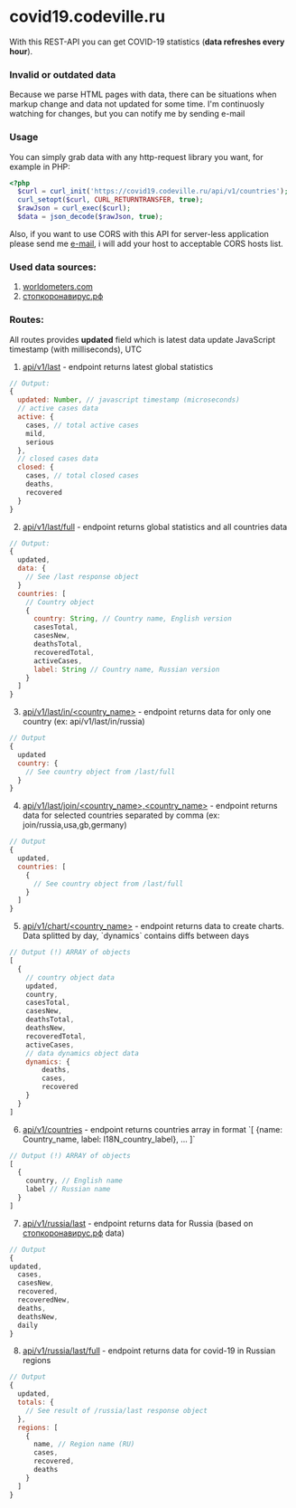 # covid19.codeville.ru

With this REST-API you can get COVID-19 statistics (**data refreshes every hour**).

### Invalid or outdated data

Because we parse HTML pages with data, there can be situations when markup change and data not updated for some time. I'm continuosly watching for changes, but you can notify me by sending e-mail

### Usage

You can simply grab data with any http-request library you want, for example in PHP:

```php
<?php
  $curl = curl_init('https://covid19.codeville.ru/api/v1/countries');
  curl_setopt($curl, CURL_RETURNTRANSFER, true);
  $rawJson = curl_exec($curl);
  $data = json_decode($rawJson, true);
```

Also, if you want to use CORS with this API for server-less application please send me [e-mail](mailto:aloha@codeville.ru), i will add your host to acceptable CORS hosts list.

### Used data sources:

1. [worldometers.com](https://www.worldometers.info/coronavirus/)
1. [стопкоронавирус.рф](https://xn--80aesfpebagmfblc0a.xn--p1ai/)

### Routes:

All routes provides **updated** field which is latest data update JavaScript timestamp (with milliseconds), UTC

1. [api/v1/last](/api/v1/last) - endpoint returns latest global statistics
  ```javascript
  // Output:
  {
    updated: Number, // javascript timestamp (microseconds)
    // active cases data
    active: {
      cases, // total active cases
      mild,
      serious
    },
    // closed cases data
    closed: {
      cases, // total closed cases
      deaths,
      recovered
    }
  }
  ```

2. [api/v1/last/full](/api/v1/last/full) - endpoint returns global statistics and all countries data

  ```javascript
  // Output:
  {
    updated,
    data: {
      // See /last response object
    }
    countries: [
      // Country object
      {
        country: String, // Country name, English version
        casesTotal,
        casesNew,
        deathsTotal,
        recoveredTotal,
        activeCases,
        label: String // Country name, Russian version
      }
    ]
  }
  ```

3. [api/v1/last/in/<country_name>](/api/v1/last/in/russia) - endpoint returns data for only one country (ex: api/v1/last/in/russia)

  ```javascript
  // Output
  {
    updated
    country: {
      // See country object from /last/full
    }
  }
  ```

4. [api/v1/last/join/<country_name>,<country_name>](/api/v1/last/join/russia,usa) - endpoint returns data for selected countries separated by comma (ex: join/russia,usa,gb,germany)

  ```javascript
  // Output
  {
    updated,
    countries: [
      {
        // See country object from /last/full
      }
    ]
  }
  ```

5. [api/v1/chart/<country_name>](/api/v1/chart/russia) - endpoint returns data to create charts. Data splitted by day, \`dynamics\` contains diffs between days

  ```javascript
  // Output (!) ARRAY of objects
  [
    {
      // country object data
      updated,
      country,
      casesTotal,
      casesNew,
      deathsTotal,
      deathsNew,
      recoveredTotal,
      activeCases,
      // data dynamics object data
      dynamics: {
          deaths,
          cases,
          recovered
      }
    }
  ]
  ```

6. [api/v1/countries](/api/v1/countries) - endpoint returns countries array in format \`[ {name: Country_name, label: I18N_country_label}, ... ]\`

  ```javascript
  // Output (!) ARRAY of objects
  [
    {
      country, // English name
      label // Russian name
    }
  ]
  ```

7. [api/v1/russia/last](/api/v1/russia/last) - endpoint returns data for Russia (based on [стопкоронавирус.рф](https://xn--80aesfpebagmfblc0a.xn--p1ai/) data)

  ```javascript
  // Output
  {
  updated,
    cases,
    casesNew,
    recovered,
    recoveredNew,
    deaths,
    deathsNew,
    daily
  }
  ```

8. [api/v1/russia/last/full](/api/v1/russia/last/full) - endpoint returns data for covid-19 in Russian regions

  ```javascript
  // Output
  {
    updated,
    totals: {
      // See result of /russia/last response object
    },
    regions: [
      {
        name, // Region name (RU)
        cases,
        recovered,
        deaths
      }
    ]
  }
  ```